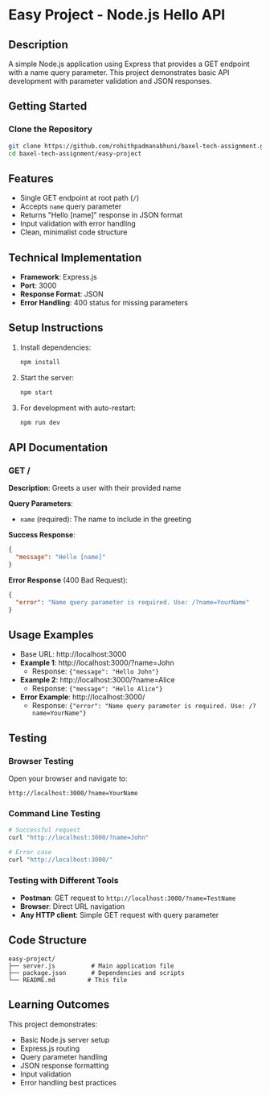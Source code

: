 # Easy Project - Node.js Hello API

## Description
A simple Node.js application using Express that provides a GET endpoint with a name query parameter. This project demonstrates basic API development with parameter validation and JSON responses.

## Getting Started

### Clone the Repository
```bash
git clone https://github.com/rohithpadmanabhuni/baxel-tech-assignment.git
cd baxel-tech-assignment/easy-project
```

## Features
- Single GET endpoint at root path (`/`)
- Accepts `name` query parameter
- Returns "Hello [name]" response in JSON format
- Input validation with error handling
- Clean, minimalist code structure

## Technical Implementation
- **Framework**: Express.js
- **Port**: 3000
- **Response Format**: JSON
- **Error Handling**: 400 status for missing parameters

## Setup Instructions
1. Install dependencies:
   ```bash
   npm install
   ```
2. Start the server:
   ```bash
   npm start
   ```
3. For development with auto-restart:
   ```bash
   npm run dev
   ```

## API Documentation

### GET /
**Description**: Greets a user with their provided name

**Query Parameters**:
- `name` (required): The name to include in the greeting

**Success Response**:
```json
{
  "message": "Hello [name]"
}
```

**Error Response** (400 Bad Request):
```json
{
  "error": "Name query parameter is required. Use: /?name=YourName"
}
```

## Usage Examples
- Base URL: http://localhost:3000
- **Example 1**: http://localhost:3000/?name=John
  - Response: `{"message": "Hello John"}`
- **Example 2**: http://localhost:3000/?name=Alice
  - Response: `{"message": "Hello Alice"}`
- **Error Example**: http://localhost:3000/
  - Response: `{"error": "Name query parameter is required. Use: /?name=YourName"}`

## Testing
### Browser Testing
Open your browser and navigate to:
```
http://localhost:3000/?name=YourName
```

### Command Line Testing
```bash
# Successful request
curl "http://localhost:3000/?name=John"

# Error case
curl "http://localhost:3000/"
```

### Testing with Different Tools
- **Postman**: GET request to `http://localhost:3000/?name=TestName`
- **Browser**: Direct URL navigation
- **Any HTTP client**: Simple GET request with query parameter

## Code Structure
```
easy-project/
├── server.js          # Main application file
├── package.json       # Dependencies and scripts
└── README.md         # This file
```

## Learning Outcomes
This project demonstrates:
- Basic Node.js server setup
- Express.js routing
- Query parameter handling
- JSON response formatting
- Input validation
- Error handling best practices